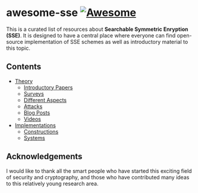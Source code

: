 # awesome-sse [![Awesome](https://cdn.rawgit.com/sindresorhus/awesome/d7305f38d29fed78fa85652e3a63e154dd8e8829/media/badge.svg)](https://github.com/sindresorhus/awesome)

This is a curated list of resources about **Searchable Symmetric Enryption (SSE)**. It is designed to have a central place where everyone can find open-source implementation of SSE schemes as well as introductory material to this topic.

## Contents

- [Theory](#theory)
	- [Introductory Papers](#introductory-papers)
	- [Surveys](#surveys)
	- [Different Aspects](#different-aspects)
	- [Attacks](#attacks)
	- [Blog Posts](#blog-posts)
	- [Videos](#videos)
- [Implementations](#implementations)  
  	- [Constructions](#constructions)
	- [Systems](#systems)


## Acknowledgements
I would like to thank all the smart people who have started this exciting field of security and cryptography, and those who have contributed many ideas to this relatively young research area. 
